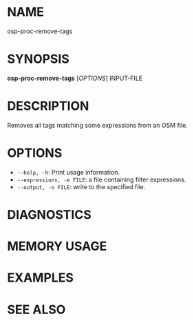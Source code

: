 
# NAME

osp-proc-remove-tags

# SYNOPSIS

**osp-proc-remove-tags** \[*OPTIONS*\] INPUT-FILE

# DESCRIPTION

Removes all tags matching some expressions from an OSM file.

# OPTIONS

* `--help, -h`: Print usage information.
* `--expressions, -e FILE`: a file containing filter expressions.
* `--output, -o FILE`: write to the specified file.

# DIAGNOSTICS

# MEMORY USAGE

# EXAMPLES

# SEE ALSO

